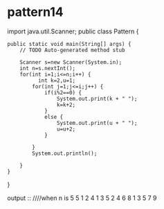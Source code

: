 # pattern14

import java.util.Scanner;
public class Pattern {

	public static void main(String[] args) {
		// TODO Auto-generated method stub

		Scanner s=new Scanner(System.in);
		int n=s.nextInt();
		for(int i=1;i<=n;i++) {
			  int k=2,u=1;
			for(int j=1;j<=i;j++) {
                if(i%2==0) {
                	System.out.print(k + " ");
                	k=k+2;
                }
                else {
                	System.out.print(u + " ");
                	u=u+2;
                }
				
			}
			System.out.println();

		}
	}
}

output ::                      ////when n is  5
5
1 
2 4 
1 3 5 
2 4 6 8 
1 3 5 7 9 
